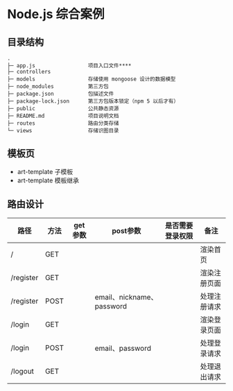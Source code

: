 # Node.js 综合案例

## 目录结构

```
.
├─ app.js                 项目入口文件****
├─ controllers
├─ models                 存储使用 mongoose 设计的数据模型
├─ node_modules           第三方包
├─ package.json           包描述文件
├─ package-lock.json      第三方包版本锁定（npm 5 以后才有）
├─ public                 公共静态资源
├─ README.md              项目说明文档
├─ routes                 路由分类存储
└─ views                  存储识图目录
```

## 模板页

- art-template 子模板
- art-template 模板继承

## 路由设计

| 路径      | 方法 | get参数 | post参数                  | 是否需要登录权限 | 备注         |
| --------- | ---- | ------- | ------------------------- | ---------------- | ------------ |
| /         | GET  |         |                           |                  | 渲染首页     |
| /register | GET  |         |                           |                  | 渲染注册页面 |
| /register | POST |         | email、nickname、password |                  | 处理注册请求 |
| /login    | GET  |         |                           |                  | 渲染登录页面 |
| /login    | POST |         | email、password           |                  | 处理登录请求 |
| /logout   | GET  |         |                           |                  | 处理退出请求 |